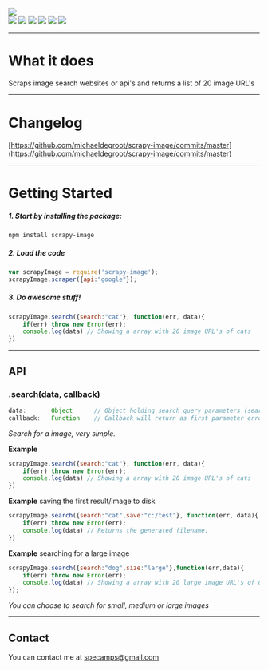 [![](https://nodei.co/npm/scrapy-image.png?downloads=true&downloadRank=true&stars=true)](https://www.npmjs.com/package/scrapy-image)  
[![](https://david-dm.org/michaeldegroot/google-image-scraper.svg)](https://david-dm.org/michaeldegroot/google-image-scraper)
[![](https://travis-ci.org/michaeldegroot/google-image-scraper.svg?branch=master)](https://travis-ci.org/michaeldegroot/google-image-scraper)
[![](https://coveralls.io/repos/michaeldegroot/google-image-scraper/badge.svg?branch=master&service=github)](https://coveralls.io/github/michaeldegroot/google-image-scraper?branch=master)
![](https://img.shields.io/badge/Node-%3E%3D0.10-green.svg)
![](https://img.shields.io/npm/dt/scrapy-image.svg)
![](https://img.shields.io/npm/l/scrapy-image.svg)


___
# What it does
Scraps image search websites or api's and returns a list of 20 image URL's
___
# Changelog

[https://github.com/michaeldegroot/scrapy-image/commits/master](https://github.com/michaeldegroot/scrapy-image/commits/master)
___
#  Getting Started

##### 1. Start by installing the package:
    npm install scrapy-image

##### 2. Load the code
```javascript
var scrapyImage = require('scrapy-image');
scrapyImage.scraper({api:"google"});
```
##### 3. Do awesome stuff!
```javascript
scrapyImage.search({search:"cat"}, function(err, data){
    if(err) throw new Error(err);
    console.log(data) // Showing a array with 20 image URL's of cats
})
```
___
## API

###  .search(data, callback)
```js
data:       Object      // Object holding search query parameters (search, size, save)
callback:   Function    // Callback will return as first parameter error and second the img URL's array
````

_Search for a image, very simple._

__Example__

```javascript
scrapyImage.search({search:"cat"}, function(err, data){
    if(err) throw new Error(err);
    console.log(data) // Showing a array with 20 image URL's of cats
})
```

__Example__ saving the first result/image to disk

```javascript
scrapyImage.search({search:"cat",save:"c:/test"}, function(err, data){
    if(err) throw new Error(err);
    console.log(data) // Returns the generated filename.
})
```

__Example__ searching for a large image

```javascript
scrapyImage.search({search:"dog",size:"large"},function(err,data){
    if(err) throw new Error(err);
    console.log(data) // Showing a array with 20 large image URL's of dogs
});
``` 
*You can choose to search for small, medium or large images*

___
## Contact
You can contact me at specamps@gmail.com
